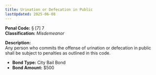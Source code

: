 ```yaml
---
title: Urination or Defecation in Public
lastUpdated: 2025-06-08
---
```


**Penal Code:** § [7] 7  
**Classification:** *Misdemeanor*

**Description:**  
Any person who commits the offense of urination or defecation in public shall be subject to penalties as outlined in this code.

- **Bond Type:** City Bail Bond  
- **Bond Amount:** $500
